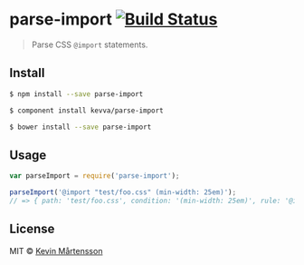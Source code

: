 # parse-import [![Build Status](https://travis-ci.org/kevva/parse-import.svg?branch=master)](https://travis-ci.org/kevva/parse-import)

> Parse CSS `@import` statements.

## Install

```bash
$ npm install --save parse-import
```

```bash
$ component install kevva/parse-import
```

```bash
$ bower install --save parse-import
```

## Usage

```js
var parseImport = require('parse-import');

parseImport('@import "test/foo.css" (min-width: 25em)');
// => { path: 'test/foo.css', condition: '(min-width: 25em)', rule: '@import "test/foo.css" (min-width: 25em)' }
```

## License

MIT © [Kevin Mårtensson](https://github.com/kevva)
